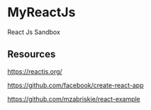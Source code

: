# MyReactJs
React Js Sandbox

## Resources

https://reactjs.org/

https://github.com/facebook/create-react-app

https://github.com/mzabriskie/react-example